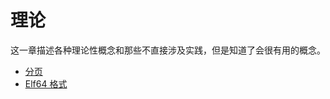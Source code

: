# 理论

这一章描述各种理论性概念和那些不直接涉及实践，但是知道了会很有用的概念。

* [分页](https://github.com/MintCN/linux-insides-zh/blob/master/Theory/Paging.md)
* [Elf64 格式](https://github.com/MintCN/linux-insides-zh/blob/master/Theory/ELF.md)
